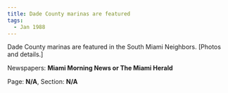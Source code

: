 ```yaml
---  
title: Dade County marinas are featured  
tags:  
  - Jan 1988  
---  
```

  
Dade County marinas are featured in the South Miami Neighbors. [Photos and details.]  
  
Newspapers: **Miami Morning News or The Miami Herald**  
  
Page: **N/A**, Section: **N/A** 
